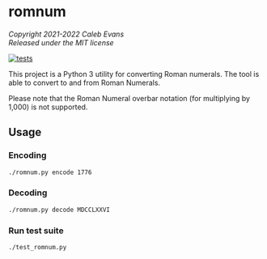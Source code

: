 # romnum

*Copyright 2021-2022 Caleb Evans*  
*Released under the MIT license*

[![tests](https://github.com/caleb531/romnum/actions/workflows/tests.yml/badge.svg)](https://github.com/caleb531/romnum/actions/workflows/tests.yml)

This project is a Python 3 utility for converting Roman numerals. The tool is
able to convert to and from Roman Numerals.

Please note that the Roman Numeral overbar notation (for multiplying by 1,000)
is not supported.

## Usage

### Encoding

```sh
./romnum.py encode 1776
```

### Decoding

```sh
./romnum.py decode MDCCLXXVI

```

### Run test suite

```sh
./test_romnum.py
```
